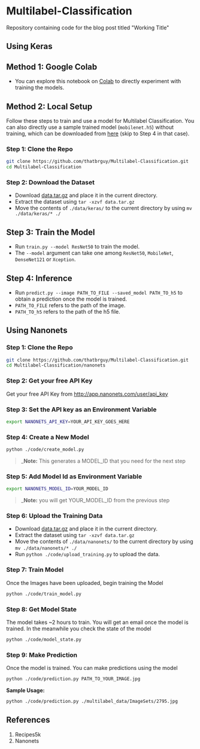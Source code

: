 # Multilabel-Classification
Repository containing code for the blog post titled "Working Title"

## Using Keras

## Method 1: Google Colab
- You can explore this notebook on [Colab](https://colab.research.google.com/drive/1OdZYPxQm4e_y4lpsDkKy_MwhrEpYXooZ#offline=true&sandboxMode=true) to directly experiment with training the models.

## Method 2: Local Setup
Follow these steps to train and use a model for Multilabel Classification. You can also directly use a sample trained model  (`mobilenet.h5`) without training, which can be downloaded from [here](https://drive.google.com/open?id=1K2-eqcoBEJURHJ0K4FoCF70Ei6YYUcNs) (skip to Step 4 in that case). 

### Step 1: Clone the Repo
```bash
git clone https://github.com/thatbrguy/Multilabel-Classification.git
cd Multilabel-Classification
```

### Step 2: Download the Dataset
  - Download [data.tar.gz](https://drive.google.com/open?id=1Kuz9LVt9nxFghTwDeo9csu0lnNdIbmu8) and place it in the current directory.
  - Extract the dataset using `tar -xzvf data.tar.gz`
  - Move the contents of `./data/keras/` to the current directory by using `mv ./data/keras/* ./`

## Step 3: Train the Model
  - Run `train.py --model ResNet50` to train the model.
  - The `--model` argument can take one among `ResNet50`, `MobileNet`, `DenseNet121` or `Xception`.

## Step 4: Inference
  - Run `predict.py --image PATH_TO_FILE --saved_model PATH_TO_h5` to obtain a prediction once the model is trained. 
  - `PATH_TO_FILE` refers to the path of the image.
  - `PATH_TO_h5` refers to the path of the h5 file.

## Using Nanonets
 
### Step 1: Clone the Repo
```bash
git clone https://github.com/thatbrguy/Multilabel-Classification.git
cd Multilabel-Classification/nanonets
```

### Step 2: Get your free API Key
Get your free API Key from http://app.nanonets.com/user/api_key

### Step 3: Set the API key as an Environment Variable
```bash
export NANONETS_API_KEY=YOUR_API_KEY_GOES_HERE
```

### Step 4: Create a New Model
```bash
python ./code/create_model.py
```
 >_**Note:** This generates a MODEL_ID that you need for the next step

### Step 5: Add Model Id as Environment Variable
```bash
export NANONETS_MODEL_ID=YOUR_MODEL_ID
```
 >_**Note:** you will get YOUR_MODEL_ID from the previous step

### Step 6: Upload the Training Data
  - Download [data.tar.gz](https://drive.google.com/open?id=1Kuz9LVt9nxFghTwDeo9csu0lnNdIbmu8) and place it in the current directory.
  - Extract the dataset using `tar -xzvf data.tar.gz`
  - Move the contents of `./data/nanonets/` to the current directory by using `mv ./data/nanonets/* ./`
  - Run `python ./code/upload_training.py` to upload the data.

### Step 7: Train Model
Once the Images have been uploaded, begin training the Model
```bash
python ./code/train_model.py
```

### Step 8: Get Model State
The model takes ~2 hours to train. You will get an email once the model is trained. In the meanwhile you check the state of the model
```bash
python ./code/model_state.py
```

### Step 9: Make Prediction
Once the model is trained. You can make predictions using the model
```bash
python ./code/prediction.py PATH_TO_YOUR_IMAGE.jpg
```

**Sample Usage:**
```bash
python ./code/prediction.py ./multilabel_data/ImageSets/2795.jpg
```

## References
1. Recipes5k
2. Nanonets
